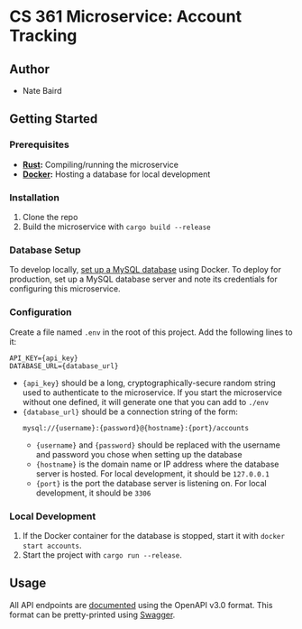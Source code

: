 # CS 361 Microservice: Account Tracking

## Author
- Nate Baird

## Getting Started
### Prerequisites
- **[Rust](https://www.rust-lang.org/tools/install):** Compiling/running the microservice
- **[Docker](https://docs.docker.com/engine/install/):** Hosting a database for local 
    development

### Installation
1. Clone the repo
1. Build the microservice with `cargo build --release`

### Database Setup
To develop locally, [set up a MySQL database](/docs/docker.md) using Docker. To deploy for
production, set up a MySQL database server and note its credentials for configuring this 
microservice.

### Configuration
Create a file named `.env` in the root of this project. Add the following lines to it:
```env
API_KEY={api_key}
DATABASE_URL={database_url}
```
- `{api_key}` should be a long, cryptographically-secure random string used to 
    authenticate to the microservice. If you start the microservice without one defined, 
        it will generate one that you can add to `./env`
- `{database_url}` should be a connection string of the form: 
    ```
    mysql://{username}:{password}@{hostname}:{port}/accounts
    ```
    - `{username}` and `{password}` should be replaced with the username and password you 
        chose when setting up the database
    - `{hostname}` is the domain name or IP address where the database server is hosted. 
        For local development, it should be `127.0.0.1`
    - `{port}` is the port the database server is listening on. For local development, it 
        should be `3306`

### Local Development
1. If the Docker container for the database is stopped, start it with 
    `docker start accounts`.
1. Start the project with `cargo run --release`.

## Usage
All API endpoints are [documented](/docs/api_schema.yaml) using the OpenAPI v3.0 format. 
This format can be pretty-printed using [Swagger](https://editor.swagger.io).